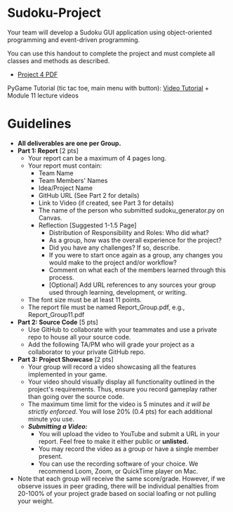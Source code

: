 # Sudoku-Project
Your team will develop a Sudoku GUI application using object-oriented programming and event-driven programming.

You can use this handout to complete the project and must complete all classes and methods as described.

* [Project 4 PDF](https://github.com/armand0e/PyGame-Sudoku-Project/blob/main/COP3502C_Final_Project.pdf)

PyGame Tutorial (tic tac toe, main menu with button): [Video Tutorial](https://www.youtube.com/watch?v=U9H60qtw0Yg&ab_channel=LoganChenicek-UF) + Module 11 lecture videos

# Guidelines
* **All deliverables are one per Group.**
* **Part 1: Report** [2 pts]
  * Your report can be a maximum of 4 pages long.
  * Your report must contain:
    * Team Name
    * Team Members' Names
    * Idea/Project Name
    * GitHub URL (See Part 2 for details)
    * Link to Video (if created, see Part 3 for details)
    * The name of the person who submitted sudoku_generator.py on Canvas.
    * Reflection [Suggested 1-1.5 Page]
      * Distribution of Responsibility and Roles: Who did what?
      * As a group, how was the overall experience for the project?
      * Did you have any challenges? If so, describe.
      * If you were to start once again as a group, any changes you would make to the project and/or workflow?
      * Comment on what each of the members learned through this process.
      * [Optional] Add URL references to any sources your group used through learning, development, or writing.
  * The font size must be at least 11 points.
  * The report file must be named Report_Group<group number>.pdf, e.g., Report_Group11.pdf
* **Part 2: Source Code** [5 pts]
  * Use GitHub to collaborate with your teammates and use a private repo to house all your source code.
  * Add the following TA/PM who will grade your project as a collaborator to your private GitHub repo.
* **Part 3: Project Showcase** [2 pts]
    * Your group will record a video showcasing all the features implemented in your game.
    * Your video should visually display all functionality outlined in the project's requirements. Thus, ensure you record gameplay rather than going over the source code.
    * The maximum time limit for the video is 5 minutes and *it will be strictly enforced*. You will lose 20% (0.4 pts) for each additional minute you use.
  * ***Submitting a Video:*** 
    * You will upload the video to YouTube and submit a URL in your report. Feel free to make it either public or **unlisted.**
    * You may record the video as a group or have a single member present.
    * You can use the recording software of your choice. We recommend Loom, Zoom, or QuickTime player on Mac.
* Note that each group will receive the same score/grade. However, if we observe issues in peer grading, there will be individual penalties from 20-100% of your project grade based on social loafing or not pulling your weight.
